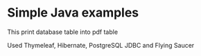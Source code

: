 # Simple Java examples
This print database table into pdf table

Used Thymeleaf, Hibernate, PostgreSQL JDBC and Flying Saucer